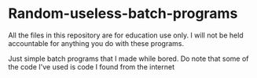 # Random-useless-batch-programs

All the files in this repository are for education use only.
I will not be held accountable for anything you do with these programs.

Just simple batch programs that I made while bored. Do note that some of the code I've used is code I found from the internet
